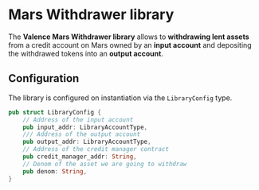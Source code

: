 # Mars Withdrawer library

The **Valence Mars Withdrawer library** allows to **withdrawing lent assets** from a credit account on Mars owned by an **input account** and depositing the withdrawed tokens into an **output account**.

## Configuration

The library is configured on instantiation via the `LibraryConfig` type.

```rust
pub struct LibraryConfig {
    // Address of the input account 
    pub input_addr: LibraryAccountType,
    /// Address of the output account
    pub output_addr: LibraryAccountType,
    // Address of the credit manager contract
    pub credit_manager_addr: String,
    // Denom of the asset we are going to withdraw
    pub denom: String,
}
```
